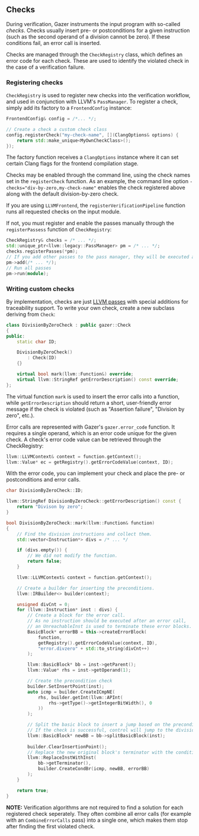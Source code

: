 ## Checks

During verification, Gazer instruments the input program with so-called _checks_.
Checks usually insert pre- or postconditions for a given instruction (such as the second operand of a division cannot be zero). If these conditions fail, an error call is inserted.

Checks are managed through the `CheckRegistry` class, which defines an error code for each check. These are used to identify the violated check in the case of a verification failure.

### Registering checks

`CheckRegistry` is used to register new checks into the verification workflow, and used in conjunction with LLVM's `PassManager`.
To register a check, simply add its factory to a `FrontendConfig` instance:

```cpp
FrontendConfig& config = /*... */;

// Create a check a custom check class
config.registerCheck("my-check-name", [](ClangOptions& options) {
    return std::make_unique<MyOwnCheckClass>();
});
```

The factory function receives a `ClangOptions` instance where it can set certain Clang flags for the frontend compilation stage.

Checks may be enabled through the command line, using the check names set in the `registerCheck` function.
As an example, the command line option `-checks="div-by-zero,my-check-name"` enables the check registered above along with the default division-by-zero check.

If you are using `LLVMFrontend`, the `registerVerificationPipeline` function runs all requested checks on the input module.

If not, you must register and enable the passes manually through the `registerPassess` function of `CheckRegistry`:

```cpp
CheckRegistry& checks = /* ... */;
std::unique_ptr<llvm::legacy::PassManager> pm = /* ... */;
checks.registerPasses(*pm);
// If you add other passes to the pass manager, they will be executed after check instrumentation
pm->add(/* ... */);
// Run all passes
pm->run(module);
```

### Writing custom checks

By implementation, checks are just [LLVM passes](http://llvm.org/docs/WritingAnLLVMPass.html#introduction-what-is-a-pass) with special additions for traceability support.
To write your own check, create a new subclass deriving from `Check`:

```cpp
class DivisionByZeroCheck : public gazer::Check
{
public:
    static char ID;

    DivisionByZeroCheck()
        : Check(ID)
    {}

    virtual bool mark(llvm::Function&) override;
    virtual llvm::StringRef getErrorDescription() const override;
};
```

The virtual function `mark` is used to insert the error calls into a function, while `getErrorDescription` should return a short,
user-friendly error message if the check is violated (such as "Assertion failure", "Division by zero", etc.).

Error calls are represented with Gazer's `gazer.error_code` function.
It requires a single operand, which is an error code unique for the given check.
A check's error code value can be retrieved through the CheckRegistry:

```cpp
llvm::LLVMContext& context = function.getContext();
llvm::Value* ec = getRegistry().getErrorCodeValue(context, ID);
```

With the error code, you can implement your check and place the pre- or postconditions and error calls.

```cpp
char DivisionByZeroCheck::ID;

llvm::StringRef DivisionByZeroCheck::getErrorDescription() const {
    return "Divison by zero";
}

bool DivisionByZeroCheck::mark(llvm::Function& function)
{
    // Find the division instructions and collect them.
    std::vector<Instruction*> divs = /* ... */

    if (divs.empty()) {
        // We did not modify the function.
        return false;
    }

    llvm::LLVMContext& context = function.getContext();

    // Create a builder for inserting the preconditions.
    llvm::IRBuilder<> builder(context);

    unsigned divCnt = 0;
    for (llvm::Instruction* inst : divs) {
        // Create a block for the error call.
        // As no instruction should be executed after an error call,
        // an UnreachableInst is used to terminate these error blocks.
        BasicBlock* errorBB = this->createErrorBlock(
            function,
            getRegistry().getErrorCodeValue(context, ID),
            "error.divzero" + std::to_string(divCnt++)
        );

        llvm::BasicBlock* bb = inst->getParent();
        llvm::Value* rhs = inst->getOperand(1);

        // Create the precondition check
        builder.SetInsertPoint(inst);
        auto icmp = builder.CreateICmpNE(
            rhs, builder.getInt(llvm::APInt(
                rhs->getType()->getIntegerBitWidth(), 0
            ))
        );

        // Split the basic block to insert a jump based on the precondition check.
        // If the check is successful, control will jump to the division instruction. If not, it jumps to the error call.
        llvm::BasicBlock* newBB = bb->splitBasicBlock(inst);
        
        builder.ClearInsertionPoint();
        // Replace the new original block's terminator with the conditional jump
        llvm::ReplaceInstWithInst(
            bb->getTerminator(),
            builder.CreateCondBr(icmp, newBB, errorBB)
        );
    }

    return true;
}
```

**NOTE:** Verification algorithms are not required to find a solution for each registered check seperately.
They often combine all error calls (for example with an `CombineErrorCalls` pass) into a single one, which makes them stop after finding the first violated check.
